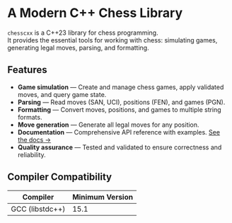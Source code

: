 # A Modern C++ Chess Library

``chesscxx`` is a C++23 library for chess programming.  
It provides the essential tools for working with chess: simulating games, generating legal moves, parsing, and formatting.

## Features

- **Game simulation** — Create and manage chess games, apply validated moves, and query game state.  
- **Parsing** — Read moves (SAN, UCI), positions (FEN), and games (PGN).  
- **Formatting** — Convert moves, positions, and games to multiple string formats.  
- **Move generation** — Generate all legal moves for any position.  
- **Documentation** — Comprehensive API reference with examples. [See the docs →](https://igorqs.github.io/chesscxx/) 
- **Quality assurance** — Tested and validated to ensure correctness and reliability. 

## Compiler Compatibility

| Compiler         | Minimum Version      |
|------------------|----------------------|
| GCC (libstdc++)  | 15.1                 |
